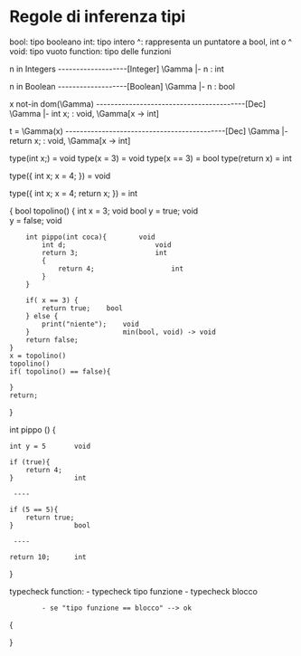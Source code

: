 # Regole di inferenza tipi

bool: tipo booleano
int: tipo intero
^: rappresenta un puntatore a bool, int o ^
void: tipo vuoto
function: tipo delle funzioni

n in Integers
-------------------[Integer]
\Gamma |- n : int

n in Boolean
-------------------[Boolean]
\Gamma |- n : bool


x not-in dom(\Gamma)
-----------------------------------------[Dec]
\Gamma |- int x; : void, \Gamma[x -> int]

t = \Gamma(x)
--------------------------------------------[Dec]
\Gamma |- return x; : void, \Gamma[x -> int]




type(int x;) = void
type(x = 3) = void
type(x == 3) = bool
type(return x) = int

type({
    int x;
    x = 4;
}) = void

type({
    int x;
    x = 4;
    return x;
}) = int

{
    bool topolino() {
        int x = 3;          void
        bool y = true;      void      
        y = false;          void

        int pippo(int coca){        void
            int d;                      void
            return 3;                   int
            {
                return 4;                   int
            }
        }

        if( x == 3) {
            return true;    bool
        } else {
            print("niente");    void
        }                       min(bool, void) -> void
        return false;
    }
    x = topolino()
    topolino()
    if( topolino() == false){

    }
    return;
}

int pippo () {

    int y = 5       void

    if (true){
        return 4;
    }               int

     ----

    if (5 == 5){
        return true;
    }               bool

     ----

    return 10;      int

}

typecheck function:
            - typecheck tipo funzione
            - typecheck blocco
    
            - se "tipo funzione == blocco" --> ok


{

}